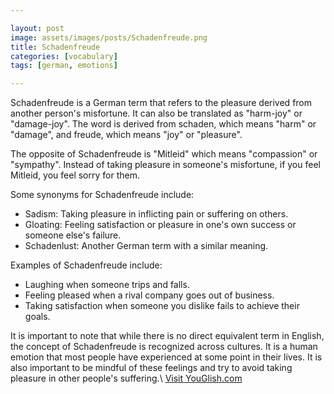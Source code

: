 ```yaml
---

layout: post
image: assets/images/posts/Schadenfreude.png
title: Schadenfreude
categories: [vocabulary]
tags: [german, emotions]

---
```


Schadenfreude is a German term that refers to the pleasure derived from another person's misfortune. It can also be translated as "harm-joy" or "damage-joy". The word is derived from schaden, which means "harm" or "damage", and freude, which means "joy" or "pleasure".

The opposite of Schadenfreude is "Mitleid" which means "compassion" or "sympathy". Instead of taking pleasure in someone's misfortune, if you feel Mitleid, you feel sorry for them.

Some synonyms for Schadenfreude include:

- Sadism: Taking pleasure in inflicting pain or suffering on others.
- Gloating: Feeling satisfaction or pleasure in one's own success or someone else's failure.
- Schadenlust: Another German term with a similar meaning.

Examples of Schadenfreude include:

- Laughing when someone trips and falls.
- Feeling pleased when a rival company goes out of business.
- Taking satisfaction when someone you dislike fails to achieve their goals. 

It is important to note that while there is no direct equivalent term in English, the concept of Schadenfreude is recognized across cultures. It is a human emotion that most people have experienced at some point in their lives. It is also important to be mindful of these feelings and try to avoid taking pleasure in other people's suffering.\ <a id="yg-widget-0" class="youglish-widget" data-query="Schadenfreude" data-lang="german" data-components="8412" data-auto-start="0" data-bkg-color="theme_light" data-title="How%20to%20pronounce%20Schadenfreude%20in%20German"  rel="nofollow" href="https://youglish.com">Visit YouGlish.com</a><script async src="https://youglish.com/public/emb/widget.js" charset="utf-8"></script>